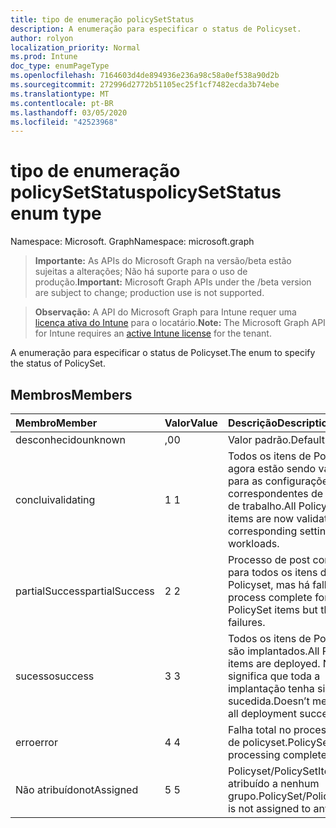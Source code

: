 ```yaml
---
title: tipo de enumeração policySetStatus
description: A enumeração para especificar o status de Policyset.
author: rolyon
localization_priority: Normal
ms.prod: Intune
doc_type: enumPageType
ms.openlocfilehash: 7164603d4de894936e236a98c58a0ef538a90d2b
ms.sourcegitcommit: 272996d2772b51105ec25f1cf7482ecda3b74ebe
ms.translationtype: MT
ms.contentlocale: pt-BR
ms.lasthandoff: 03/05/2020
ms.locfileid: "42523968"
---
```

# <a name="policysetstatus-enum-type"></a><span data-ttu-id="87d2a-103">tipo de enumeração policySetStatus</span><span class="sxs-lookup"><span data-stu-id="87d2a-103">policySetStatus enum type</span></span>

<span data-ttu-id="87d2a-104">Namespace: Microsoft. Graph</span><span class="sxs-lookup"><span data-stu-id="87d2a-104">Namespace: microsoft.graph</span></span>

> <span data-ttu-id="87d2a-105">**Importante:** As APIs do Microsoft Graph na versão/beta estão sujeitas a alterações; Não há suporte para o uso de produção.</span><span class="sxs-lookup"><span data-stu-id="87d2a-105">**Important:** Microsoft Graph APIs under the /beta version are subject to change; production use is not supported.</span></span>

> <span data-ttu-id="87d2a-106">**Observação:** A API do Microsoft Graph para Intune requer uma [licença ativa do Intune](https://go.microsoft.com/fwlink/?linkid=839381) para o locatário.</span><span class="sxs-lookup"><span data-stu-id="87d2a-106">**Note:** The Microsoft Graph API for Intune requires an [active Intune license](https://go.microsoft.com/fwlink/?linkid=839381) for the tenant.</span></span>

<span data-ttu-id="87d2a-107">A enumeração para especificar o status de Policyset.</span><span class="sxs-lookup"><span data-stu-id="87d2a-107">The enum to specify the status of PolicySet.</span></span>

## <a name="members"></a><span data-ttu-id="87d2a-108">Membros</span><span class="sxs-lookup"><span data-stu-id="87d2a-108">Members</span></span>
|<span data-ttu-id="87d2a-109">Membro</span><span class="sxs-lookup"><span data-stu-id="87d2a-109">Member</span></span>|<span data-ttu-id="87d2a-110">Valor</span><span class="sxs-lookup"><span data-stu-id="87d2a-110">Value</span></span>|<span data-ttu-id="87d2a-111">Descrição</span><span class="sxs-lookup"><span data-stu-id="87d2a-111">Description</span></span>|
|:---|:---|:---|
|<span data-ttu-id="87d2a-112">desconhecido</span><span class="sxs-lookup"><span data-stu-id="87d2a-112">unknown</span></span>|<span data-ttu-id="87d2a-113">,0</span><span class="sxs-lookup"><span data-stu-id="87d2a-113">0</span></span>|<span data-ttu-id="87d2a-114">Valor padrão.</span><span class="sxs-lookup"><span data-stu-id="87d2a-114">Default Value.</span></span>|
|<span data-ttu-id="87d2a-115">conclui</span><span class="sxs-lookup"><span data-stu-id="87d2a-115">validating</span></span>|<span data-ttu-id="87d2a-116">1 </span><span class="sxs-lookup"><span data-stu-id="87d2a-116">1</span></span>|<span data-ttu-id="87d2a-117">Todos os itens de Policyset agora estão sendo validados para as configurações correspondentes de cargas de trabalho.</span><span class="sxs-lookup"><span data-stu-id="87d2a-117">All PolicySet items are now validating for corresponding settings of workloads.</span></span>|
|<span data-ttu-id="87d2a-118">partialSuccess</span><span class="sxs-lookup"><span data-stu-id="87d2a-118">partialSuccess</span></span>|<span data-ttu-id="87d2a-119">2 </span><span class="sxs-lookup"><span data-stu-id="87d2a-119">2</span></span>|<span data-ttu-id="87d2a-120">Processo de post concluído para todos os itens de Policyset, mas há falhas.</span><span class="sxs-lookup"><span data-stu-id="87d2a-120">Post process complete for all PolicySet items but there are failures.</span></span>|
|<span data-ttu-id="87d2a-121">sucesso</span><span class="sxs-lookup"><span data-stu-id="87d2a-121">success</span></span>|<span data-ttu-id="87d2a-122">3 </span><span class="sxs-lookup"><span data-stu-id="87d2a-122">3</span></span>|<span data-ttu-id="87d2a-123">Todos os itens de Policyset são implantados.</span><span class="sxs-lookup"><span data-stu-id="87d2a-123">All PolicySet items are deployed.</span></span> <span data-ttu-id="87d2a-124">Não significa que toda a implantação tenha sido bem-sucedida.</span><span class="sxs-lookup"><span data-stu-id="87d2a-124">Doesn’t mean that all deployment succeeded.</span></span> |
|<span data-ttu-id="87d2a-125">erro</span><span class="sxs-lookup"><span data-stu-id="87d2a-125">error</span></span>|<span data-ttu-id="87d2a-126">4 </span><span class="sxs-lookup"><span data-stu-id="87d2a-126">4</span></span>|<span data-ttu-id="87d2a-127">Falha total no processamento de policyset.</span><span class="sxs-lookup"><span data-stu-id="87d2a-127">PolicySet processing completely failed.</span></span>|
|<span data-ttu-id="87d2a-128">Não atribuído</span><span class="sxs-lookup"><span data-stu-id="87d2a-128">notAssigned</span></span>|<span data-ttu-id="87d2a-129">5 </span><span class="sxs-lookup"><span data-stu-id="87d2a-129">5</span></span>|<span data-ttu-id="87d2a-130">Policyset/PolicySetItem não é atribuído a nenhum grupo.</span><span class="sxs-lookup"><span data-stu-id="87d2a-130">PolicySet/PolicySetItem is not assigned to any group.</span></span>|



